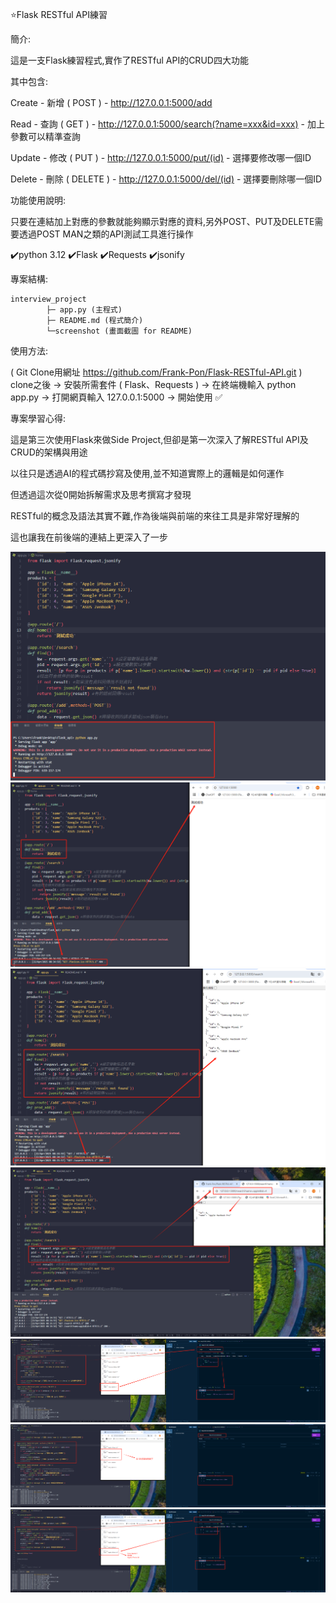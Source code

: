 ⭐Flask RESTful API練習

簡介:

這是一支Flask練習程式,實作了RESTful API的CRUD四大功能

其中包含:

Create - 新增 ( POST ) - http://127.0.0.1:5000/add

Read - 查詢 ( GET ) - http://127.0.0.1:5000/search(?name=xxx&id=xxx) - 加上參數可以精準查詢

Update - 修改 ( PUT ) - http://127.0.0.1:5000/put/(id) - 選擇要修改哪一個ID

Delete - 刪除 ( DELETE ) - http://127.0.0.1:5000/del/(id) - 選擇要刪除哪一個ID

功能使用說明:

只要在連結加上對應的參數就能夠顯示對應的資料,另外POST、PUT及DELETE需要透過POST MAN之類的API測試工具進行操作

✔️python 3.12 ✔️Flask ✔️Requests ✔️jsonify

專案結構:
```
interview_project
        ├─ app.py (主程式)
        ├─ README.md (程式簡介)
        └─screenshot (畫面截圖 for README)
```
使用方法:

( Git Clone用網址 https://github.com/Frank-Pon/Flask-RESTful-API.git ) clone之後 -> 安裝所需套件 ( Flask、Requests ) -> 在終端機輸入 python app.py -> 打開網頁輸入 127.0.0.1:5000 -> 開始使用 ✅

專案學習心得:

這是第三次使用Flask來做Side Project,但卻是第一次深入了解RESTful API及CRUD的架構與用途

以往只是透過AI的程式碼抄寫及使用,並不知道實際上的邏輯是如何運作

但透過這次從0開始拆解需求及思考撰寫才發現

RESTful的概念及語法其實不難,作為後端與前端的來往工具是非常好理解的

這也讓我在前後端的連結上更深入了一步

![畫面截圖](screenshot/start.png)
![畫面截圖](screenshot/testdone.png)
![畫面截圖](screenshot/search.png)
![畫面截圖](screenshot/search2.png)
![畫面截圖](screenshot/POST.png)
![畫面截圖](screenshot/DELETE.png)
![畫面截圖](screenshot/PUT.png)

